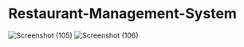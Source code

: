 # Restaurant-Management-System

![Screenshot (105)](https://github.com/Festus1914/Restaurant-Management-System/assets/116477588/b1080555-9e19-4679-afdf-2a4782098c57)
![Screenshot (106)](https://github.com/Festus1914/Restaurant-Management-System/assets/116477588/34a556a4-3d81-4e0c-85bd-bc0a111635b1)
